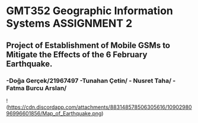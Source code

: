 # GMT352 Geographic Information Systems ASSIGNMENT 2

## Project of Establishment of Mobile GSMs to Mitigate the Effects of the 6 February Earthquake.

### -Doğa Gerçek/21967497  -Tunahan Çetin/   - Nusret Taha/   -Fatma Burcu Arslan/

!(https://cdn.discordapp.com/attachments/883148578506305616/1090298096996601856/Map_of_Earthquake.png)
